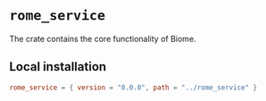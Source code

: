 # `rome_service`

The crate contains the core functionality of Biome.

## Local installation

```toml
rome_service = { version = "0.0.0", path = "../rome_service" }
```

